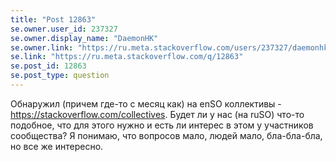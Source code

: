 ```yaml
---
title: "Post 12863"
se.owner.user_id: 237327
se.owner.display_name: "DaemonHK"
se.owner.link: "https://ru.meta.stackoverflow.com/users/237327/daemonhk"
se.link: "https://ru.meta.stackoverflow.com/q/12863"
se.post_id: 12863
se.post_type: question
---
```

<p>Обнаружил (причем где-то с месяц как) на enSO коллективы - <a href="https://stackoverflow.com/collectives">https://stackoverflow.com/collectives</a>. Будет ли у нас (на ruSO) что-то подобное, что для этого нужно и есть ли интерес в этом у участников сообщества? Я понимаю, что вопросов мало, людей мало, бла-бла-бла, но все же интересно.</p>
